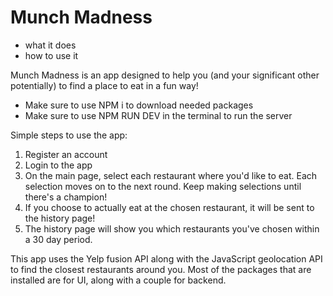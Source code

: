 # Munch Madness
- what it does
- how to use it

Munch Madness is an app designed to help you (and your significant other potentially) to find a place to eat in a fun way! 

- Make sure to use NPM i to download needed packages
- Make sure to use NPM RUN DEV in the terminal to run the server

Simple steps to use the app: 

1. Register an account
2. Login to the app
3. On the main page, select each restaurant where you'd like to eat. Each selection moves on to the next round. Keep making selections until there's a champion!
4. If you choose to actually eat at the chosen restaurant, it will be sent to the history page!
5. The history page will show you which restaurants you've chosen within a 30 day period. 


This app uses the Yelp fusion API along with the JavaScript geolocation API to find the closest restaurants around you. Most of the packages that are installed are for UI, along with a couple for backend. 